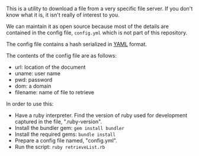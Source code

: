 This is a utility to download a file from a very specific file server.
If you don't know what it is, it isn't really of interest to you.

We can maintain it as open source because most of the details are contained
in the config file, `config.yml` which is not part of this repository.

The config file contains a hash serialized in
[YAML](http://yaml.org/spec/1.1/current.html) format.

The contents of the config file are as follows:

- url: location of the document
- uname: user name
- pwd: password
- dom: a domain
- filename: name of file to retrieve

In order to use this:

- Have a ruby interpreter.
Find the version of ruby used for development captured in the file, ".ruby-version".
- Install the bundler gem: `gem install bundler`
- Install the required gems: `bundle install`
- Prepare a config file named, "config.yml".
- Run the script: `ruby retrieveList.rb`
